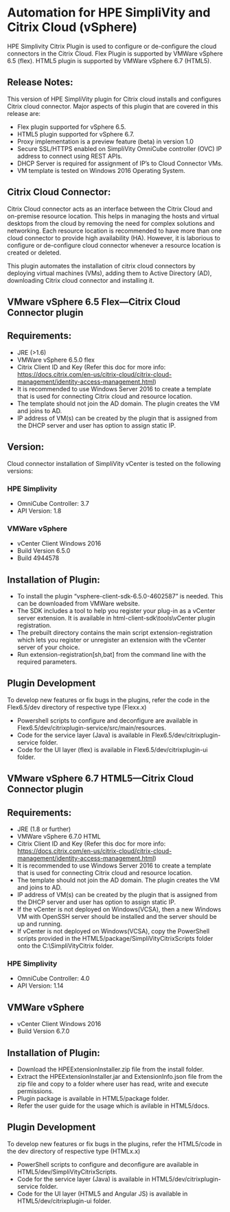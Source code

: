 # Automation for HPE SimpliVity and Citrix Cloud (vSphere)
HPE Simplivity Citrix Plugin is used to configure or de-configure the cloud connectors in the Citrix Cloud.
Flex Plugin is supported by VMWare vSphere 6.5 (flex).
HTML5 plugin is supported by VMWare vSphere 6.7 (HTML5).

## Release Notes:

This version of HPE SimpliVity plugin for Citrix cloud installs and configures Citrix cloud connector. Major aspects of this plugin that are covered in this release are:

-   Flex plugin supported for vSphere 6.5.
-   HTML5 plugin supported for vSphere 6.7.
-	Proxy implementation is a preview feature (beta) in version 1.0
-	Secure SSL/HTTPS enabled on SimpliVity OmniCube controller (OVC) IP address to connect using REST APIs.
-	DHCP Server is required for assignment of IP’s to Cloud Connector VMs.
-	VM template is tested on Windows 2016 Operating System.
 
## Citrix Cloud Connector:
 
Citrix Cloud connector acts as an interface between the Citrix Cloud and on-premise resource location. This helps in managing the hosts and virtual desktops from the cloud by removing the need for complex solutions and networking. Each resource location is recommended to have more than one cloud connector to provide high availability (HA). However, it is laborious to configure or de-configure cloud connector whenever a resource location is created or deleted.

This plugin automates the installation of citrix cloud connectors by deploying virtual machines (VMs), adding them to Active Directory (AD), downloading Citrix cloud connector and installing it.

## VMware vSphere 6.5 Flex—Citrix Cloud Connector plugin 
 
## Requirements:
 
-	JRE (>1.6)
-	VMWare vSphere 6.5.0 flex
-	Citrix Client ID and Key (Refer this doc for more info: https://docs.citrix.com/en-us/citrix-cloud/citrix-cloud-management/identity-access-management.html)
-	It is recommended to use Windows Server 2016 to create a template that is used for connecting Citrix cloud and resource location.
-	The template should not join the AD domain. The plugin creates the VM and joins to AD.
-	IP address of VM(s) can be created by the plugin that is assigned from the DHCP server and user has option to assign static IP.
 
## Version:
 
Cloud connector installation of SimpliVity vCenter is tested on the following versions:

### HPE Simplivity
-	OmniCube Controller: 3.7
-	API Version: 1.8

### VMWare vSphere
-	vCenter Client Windows 2016 
-	Build Version 6.5.0
-	Build 4944578

## Installation of Plugin:
-	To install the plugin “vsphere-client-sdk-6.5.0-4602587” is needed. This can be downloaded from VMWare website.
-	The SDK includes a tool to help you register your plug-in as a vCenter server extension. It is available in html-client-sdk\tools\vCenter plugin registration.
-	The prebuilt directory contains the main script extension-registration which lets you register or unregister an extension with the vCenter server of your choice.
-	Run extension-registration[sh,bat] from the command line with the required parameters.

## Plugin Development

To develop new features or fix bugs in the plugins, refer the code in the Flex6.5/dev directory of respective type (Flexx.x)
-	Powershell scripts to configure and deconfigure are available in Flex6.5/dev/citrixplugin-service/src/main/resources.
-	Code for the service layer (Java) is available in Flex6.5/dev/citrixplugin-service folder.
-	Code for the UI layer (flex) is available in Flex6.5/dev/citrixplugin-ui folder.

## VMware vSphere 6.7 HTML5—Citrix Cloud Connector plugin

## Requirements:
 
-	JRE (1.8 or further)
-	VMWare vSphere 6.7.0 HTML
-	Citrix Client ID and Key (Refer this doc for more info: https://docs.citrix.com/en-us/citrix-cloud/citrix-cloud-management/identity-access-management.html)
-	It is recommended to use Windows Server 2016 to create a template that is used for connecting Citrix cloud and resource location.
-	The template should not join the AD domain. The plugin creates the VM and joins to AD.
-	IP address of VM(s) can be created by the plugin that is assigned from the DHCP server and user has option to assign static IP.
-   If the vCenter is not deployed on Windows(VCSA), then a new Windows VM with OpenSSH server should be installed and the server should be up and running.
-   If vCenter is not deployed on Windows(VCSA), copy the PowerShell scripts provided in the HTML5/package/SimpliVityCitrixScripts folder onto the C:\SimpliVityCitrix folder.

### HPE Simplivity
-	OmniCube Controller: 4.0
-	API Version: 1.14

## VMWare vSphere
-   vCenter Client Windows 2016
-   Build Version 6.7.0

## Installation of Plugin:
-	Download the HPEExtensionInstaller.zip file from the install folder.
-	Extract the HPEExtensionInstaller.jar and ExtensionInfo.json file from the zip file and copy to a folder where user has read, write and execute permissions.
-   Plugin package is available in HTML5/package folder. 
-	Refer the user guide for the usage which is avilable in HTML5/docs.

## Plugin Development
To develop new features or fix bugs in the plugins, refer the HTML5/code in the dev directory of respective type (HTMLx.x)
-	PowerShell scripts to configure and deconfigure are available in HTML5/dev/SimpliVityCitrixScripts.
-	Code for the service layer (Java) is available in HTML5/dev/citrixplugin-service folder.
-	Code for the UI layer (HTML5 and Angular JS) is available in HTML5/dev/citrixplugin-ui folder.